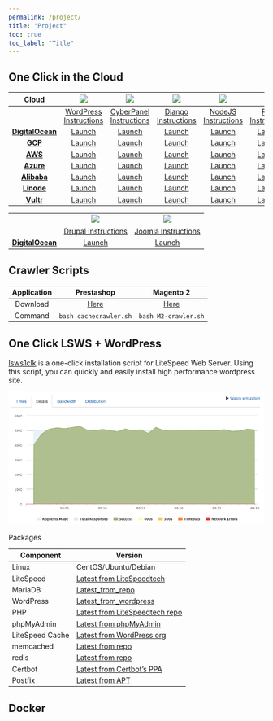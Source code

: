 ```yaml
---
permalink: /project/
title: "Project"
toc: true
toc_label: "Title"
---
```

## One Click in the Cloud

| Cloud  | [<img src="_image/wp_50.svg" width = "90">](https://docs.litespeedtech.com/cloud/images/wordpress/) | [<img src="_image/cyberpanel_50.svg" width = "80">](https://docs.litespeedtech.com/cloud/images/cyberpanel/) | [<img src="_image/django_50.svg" width = "100">](https://docs.litespeedtech.com/cloud/images/django/) | [<img src="_image/nodejs_50.svg" width = "130">](https://docs.litespeedtech.com/cloud/images/nodejs/) | [<img src="_image/ruby_50.svg" width = "150">](https://docs.litespeedtech.com/cloud/images/ruby/)| [<img src="_image/lsws_50.svg" width = "90">](https://www.litespeedtech.com/)|
| :-------------: | :-------------: | :-------------: | :-------------: | :-------------: | :-------------: | :-------------: |
||[WordPress Instructions](https://docs.litespeedtech.com/cloud/wordpress/)|[CyberPanel Instructions](https://docs.litespeedtech.com/cloud/cyberpanel/)|[Django Instructions](https://docs.litespeedtech.com/cloud/django/)|[NodeJS Instructions](https://docs.litespeedtech.com/cloud/nodejs/)| [Rails Instructions](https://docs.litespeedtech.com/cloud/rails/) | [LiteSpeed Instructions](https://www.litespeedtech.com/)|
| [**DigitalOcean**](https://marketplace.digitalocean.com/category/blogs-and-forums)  | [Launch](https://cloud.digitalocean.com/droplets/new?image=openlitespeed-wp-18-04&utm_source=openlitespeed&utm_campaign=openlitespeed-wp)  | [Launch](https://cloud.digitalocean.com/droplets/new?image=cyberpanel-18-04&utm_source=cyberpanel&utm_campaign=cyberpanel) | [Launch](https://cloud.digitalocean.com/droplets/new?image=openlitespeed-django-18-04&utm_source=openlitespeed&utm_campaign=openlitespeed-django) | [Launch](https://cloud.digitalocean.com/droplets/new?image=openlitespeed-node-18-04&utm_source=openlitespeed&utm_campaign=openlitespeed-node) | [Launch](https://cloud.digitalocean.com/droplets/new?onboarding_origin=marketplace&image=litespeedtechnol-openlitespeedrai-20-04) | - |
|[**GCP**](https://console.cloud.google.com/marketplace/browse?q=litespeed)|[Launch](https://console.cloud.google.com/marketplace/details/gc-image-pub/openlitespeed-wordpress)| [Launch](https://console.cloud.google.com/marketplace/details/gc-image-pub/cyberpanel) | [Launch](https://console.cloud.google.com/marketplace/details/gc-image-pub/openlitespeed-django) | [Launch](https://console.cloud.google.com/marketplace/details/gc-image-pub/openlitespeed-nodejs) |[Launch](https://console.cloud.google.com/marketplace/details/gc-image-pub/openlitespeed-rails)| - |
|[**AWS**](https://aws.amazon.com/marketplace/search/results?x=0&y=0&searchTerms=litespeed)|[Launch](https://aws.amazon.com/marketplace/pp/B07KSC2QQN)|[Launch](https://aws.amazon.com/marketplace/pp/B07MPZQ4PS)|[Launch](https://aws.amazon.com/marketplace/pp/B07MZ6VVRD)|[Launch](https://aws.amazon.com/marketplace/pp/B07MZ393TM)|[Launch](http://aws.amazon.com/marketplace/pp/B08JVDJQ1L)|[Launch](https://aws.amazon.com/marketplace/pp/prodview-jekwzwpttueu2)|
|[**Azure**](https://azuremarketplace.microsoft.com/en-us/marketplace/apps?search=litespeed)|[Launch](https://azuremarketplace.microsoft.com/en-us/marketplace/apps/litespeedtechnologies.openlitespeed-wordpress)|[Launch](https://azuremarketplace.microsoft.com/en-us/marketplace/apps/litespeedtechnologies.cyberpanel)|[Launch](https://azuremarketplace.microsoft.com/en-us/marketplace/apps/litespeedtechnologies.openlitespeed-django)| [Launch](https://azuremarketplace.microsoft.com/en-us/marketplace/apps/litespeedtechnologies.openlitespeed-nodejs) |[Launch](https://azuremarketplace.microsoft.com/en-us/marketplace/apps/litespeedtechnologies.openlitespeed-rails)| - |
|[**Alibaba**](https://marketplace.alibabacloud.com/products?keywords=litespeed)|[Launch](https://marketplace.alibabacloud.com/products/56720001/sgcmjj00024846.html)|[Launch](https://marketplace.alibabacloud.com/products/56720001/sgcmjj00024863.html)|[Launch](https://marketplace.alibabacloud.com/products/56720001/OpenLiteSpeed_em_Django_em_-sgcmjj00024874.html)|[Launch](https://marketplace.alibabacloud.com/products/56720001/sgcmjj00024862.html)|[Launch](https://marketplace.alibabacloud.com/products/56720001/sgcmjj00024972.html)| - |
|[**Linode**](https://www.linode.com/marketplace/apps/?sq=litespeed)|[Launch](https://www.linode.com/marketplace/apps/litespeed-technologies/openlitespeed-wordpress/)|[Launch](https://www.linode.com/marketplace/apps/litespeed-technologies/cyberpanel/)|[Launch](https://www.linode.com/marketplace/apps/litespeed-technologies/openlitespeed-django/)|[Launch](https://www.linode.com/marketplace/apps/litespeed-technologies/openlitespeed-nodejs/)|[Launch](https://www.linode.com/marketplace/apps/litespeed-technologies/openlitespeed-rails/)|[Launch](https://www.linode.com/marketplace/apps/litespeed-technologies/litespeed-cpanel/)|
|[**Vultr**](https://www.vultr.com/marketplace/)|[Launch](https://www.vultr.com/marketplace/apps/openlitespeed-wordpress)|[Launch](https://www.vultr.com/marketplace/apps/cyberpanel)|[Launch](https://www.vultr.com/marketplace/apps/openlitespeed-django)|[Launch](https://www.vultr.com/marketplace/apps/openlitespeed-nodejs)|[Launch](https://www.vultr.com/marketplace/apps/openlitespeed-rails)|-|


||||
| :-------------: | :-------------: | :-------------: |
|   |[<img src="_image/drupal_50.svg" width = "100">](https://docs.litespeedtech.com/cloud/images/drupal/)|[<img src="_image/joomla_50.svg" width = "90">](https://docs.litespeedtech.com/cloud/images/joomla/) |
||[Drupal Instructions](https://docs.litespeedtech.com/cloud/images/drupal/)|[Joomla Instructions](https://docs.litespeedtech.com/cloud/images/joomla/)|
| [**DigitalOcean**](https://marketplace.digitalocean.com/category/blogs-and-forums)  | [Launch](https://cloud.digitalocean.com/droplets/new?appId=109378626&image=litespeedtechnol-openlitespeeddru-20-04&utm_source=openlitespeed&utm_campaign=openlitespeed-drupal)  | [Launch](https://cloud.digitalocean.com/droplets/new?appId=98347764&image=litespeedtechnol-openlitespeedjoo-20-04&utm_source=openlitespeed&utm_campaign=openlitespeed-joomla) |


## Crawler Scripts

|Application|Prestashop|Magento 2|
| :------: | :------: | :------: |
|Download|[Here](https://www.litespeedtech.com/packages/prestashop/cachecrawler.sh)|[Here](https://www.litespeedtech.com/packages/litemage2.0/M2-crawler.sh)|
|Command|`bash cachecrawler.sh`|`bash M2-crawler.sh`|

## One Click LSWS + WordPress
[lsws1clk](https://github.com/Code-Egg/lsws1clk) is a one-click installation script for LiteSpeed Web Server. Using this script, you can quickly and easily install high performance wordpress site. 

<img src="/assets/images/loader-3.png">

Packages

| Component | Version |
| -------- | -------- |
| Linux | CentOS/Ubuntu/Debian |
| LiteSpeed   | [Latest from LiteSpeedtech](https://www.litespeedtech.com/products/litespeed-web-server/download)     |
| MariaDB     | [Latest_from_repo](https://mariadb.com/kb/en/library/changes-improvements-in-mariadb-103/)     |
| WordPress   | [Latest_from_wordpress](https://wordpress.org/download/)     |
| PHP     | [Latest from LiteSpeedtech repo](http://rpms.litespeedtech.com/)     |
| phpMyAdmin| [Latest from phpMyAdmin](https://www.phpmyadmin.net/files/) |
| LiteSpeed Cache     | [Latest from WordPress.org](https://wordpress.org/plugins/litespeed-cache/)     |
| memcached     | [Latest from repo](https://memcached.org/about)     |
| redis     | [Latest from repo](https://redis.io/)     |
| Certbot     | [Latest from Certbot’s PPA](https://launchpad.net/~certbot/+archive/ubuntu/certbot)|
|Postfix|[Latest from APT](https://packages.ubuntu.com/bionic/postfix)|

## Docker 

